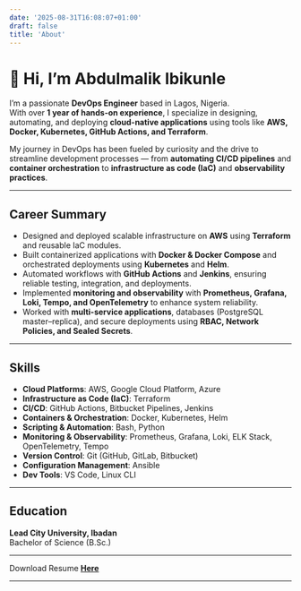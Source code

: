 ```yaml
---
date: '2025-08-31T16:08:07+01:00'
draft: false
title: 'About'
---
```


# 👋 Hi, I’m Abdulmalik Ibikunle  

I’m a passionate **DevOps Engineer** based in Lagos, Nigeria.  
With over **1 year of hands-on experience**, I specialize in designing, automating, and deploying **cloud-native applications** using tools like **AWS, Docker, Kubernetes, GitHub Actions, and Terraform**.  

My journey in DevOps has been fueled by curiosity and the drive to streamline development processes — from **automating CI/CD pipelines** and **container orchestration** to **infrastructure as code (IaC)** and **observability practices**.  

---

## Career Summary  

- Designed and deployed scalable infrastructure on **AWS** using **Terraform** and reusable IaC modules.  
- Built containerized applications with **Docker & Docker Compose** and orchestrated deployments using **Kubernetes** and **Helm**.  
- Automated workflows with **GitHub Actions** and **Jenkins**, ensuring reliable testing, integration, and deployments.  
- Implemented **monitoring and observability** with **Prometheus, Grafana, Loki, Tempo, and OpenTelemetry** to enhance system reliability.  
- Worked with **multi-service applications**, databases (PostgreSQL master–replica), and secure deployments using **RBAC, Network Policies, and Sealed Secrets**.  

---

## Skills  

- **Cloud Platforms**: AWS, Google Cloud Platform, Azure  
- **Infrastructure as Code (IaC)**: Terraform  
- **CI/CD**: GitHub Actions, Bitbucket Pipelines, Jenkins  
- **Containers & Orchestration**: Docker, Kubernetes, Helm  
- **Scripting & Automation**: Bash, Python  
- **Monitoring & Observability**: Prometheus, Grafana, Loki, ELK Stack, OpenTelemetry, Tempo  
- **Version Control**: Git (GitHub, GitLab, Bitbucket)  
- **Configuration Management**: Ansible  
- **Dev Tools**: VS Code, Linux CLI  

---

## Education  

**Lead City University, Ibadan**  
Bachelor of Science (B.Sc.)  

---

Download Resume [**Here**](/resume.pdf)

---